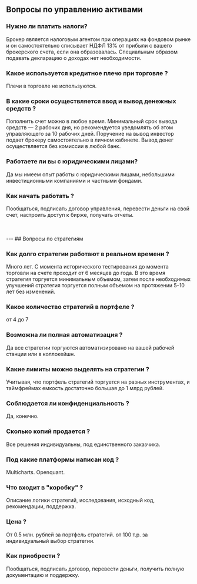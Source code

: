 ## Вопросы по управлению активами


### Нужно ли платить налоги?
Брокер является налоговым агентом при операциях на фондовом рынке и он самостоятельно списывает НДФЛ 13% от прибыли с вашего брокерского счета, если она образовалась. Специальным образом подавать декларацию о доходах нет необходимости.     


### Какое используется кредитное плечо при торговле ?
Плечи в торговле не используются.


### В какие сроки осуществляется ввод и вывод денежных средств ?
Пополнить счет можно в любое время. Минимальный срок вывода средств — 2 рабочих дня, но рекомендуется уведомлять об этом управляющего за 10 рабочих дней. Поручение на вывод инвестор подает брокеру самостоятельно в личном кабинете. Вывод денег осуществляется без комиссии в любой банк. 


### Работаете ли вы с юридическими лицами?
Да мы имеем опыт работы с юридическими лицами, небольшими инвестиционными компаниями и частными фондами.


### Как начать работать ?
Пообщаться, подписать договор управления, перевести деньги на свой счет, настроить доступ к бирже, получать отчеты.

<br>
<br>
---
## Вопросы по стратегиям

### Как долго стратегии работают в реальном времени ?
Много лет. С момента исторического тестирования до момента торговли на счете проходит от 6 месяцев до года. В это время стратегия
торгуется минимальным объемом, затем после необходимых улучшений стратегия торгуется полным объемом на протяжении  5-10 лет без изменений.

### Какое количество стратегий в портфеле ?
от 4 до 7

### Возможна ли полная автоматизация ?
Да все стратегии торгуются автоматизировано на вашей рабочей станции или в коллокейшн.

### Какие лимиты можно выделять на стратегии ?
Учитывая, что портфель стратегий торгуется на разных инструментах, и таймфреймах емкость достаточно большая до 1 млрд рублей. 

### Соблюдается ли конфиденциальность ?
Да, конечно.

### Сколько копий продается ?
Все решения индивидуальны, под единственного заказчика.

### Под какие платформы написан код ?
Multicharts. Openquant.

### Что входит в "коробку" ?
Описание логики стратегий, исследования, исходный код, рекомендации, поддержка.

### Цена ?
От 0.5 млн. рублей за портфель стратегий.
от 100 т.р. за индивидуальный выбор стратегии.

### Как приобрести ?
Пообщаться, подписать договор, перевести деньги, получить полную документацию и поддержку.
